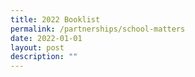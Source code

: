 ```yaml
---
title: 2022 Booklist
permalink: /partnerships/school-matters
date: 2022-01-01
layout: post
description: ""
---
```

